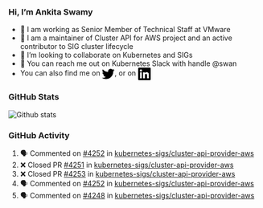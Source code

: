 ### Hi, I’m Ankita Swamy

- 💼 I am working as Senior Member of Technical Staff at VMware
- 👀 I am a maintainer of Cluster API for AWS project and an active contributor to SIG cluster lifecycle
- 💞️ I’m looking to collaborate on Kubernetes and SIGs
- 💬 You can reach me out on Kubernetes Slack with handle @swan
- You can also find me on <a href="https://twitter.com/SwamyAnkita" target="blank"><img align="center" src="https://raw.githubusercontent.com/Ankitasw/Ankitasw/master/svg/twitter.svg" alt="Ankitasw" height="25" width="25" color="#1DA1f2" /></a>, or on <a href="https://www.linkedin.com/in/Ankitaswamy/" target="blank"><img align="center" src="https://raw.githubusercontent.com/Ankitasw/Ankitasw/master/svg/linkedin.svg" alt="Ankitasw" height="25" width="25" /></a>

### GitHub Stats
![Github stats](https://github-readme-stats.vercel.app/api?username=Ankitasw&count_private=true&show_icons=true&theme=tokyonight)

### GitHub Activity 
<!--START_SECTION:activity-->
1. 🗣 Commented on [#4252](https://github.com/kubernetes-sigs/cluster-api-provider-aws/issues/4252) in [kubernetes-sigs/cluster-api-provider-aws](https://github.com/kubernetes-sigs/cluster-api-provider-aws)
2. ❌ Closed PR [#4251](https://github.com/kubernetes-sigs/cluster-api-provider-aws/pull/4251) in [kubernetes-sigs/cluster-api-provider-aws](https://github.com/kubernetes-sigs/cluster-api-provider-aws)
3. ❌ Closed PR [#4253](https://github.com/kubernetes-sigs/cluster-api-provider-aws/pull/4253) in [kubernetes-sigs/cluster-api-provider-aws](https://github.com/kubernetes-sigs/cluster-api-provider-aws)
4. 🗣 Commented on [#4252](https://github.com/kubernetes-sigs/cluster-api-provider-aws/issues/4252) in [kubernetes-sigs/cluster-api-provider-aws](https://github.com/kubernetes-sigs/cluster-api-provider-aws)
5. 🗣 Commented on [#4248](https://github.com/kubernetes-sigs/cluster-api-provider-aws/issues/4248) in [kubernetes-sigs/cluster-api-provider-aws](https://github.com/kubernetes-sigs/cluster-api-provider-aws)
<!--END_SECTION:activity-->
